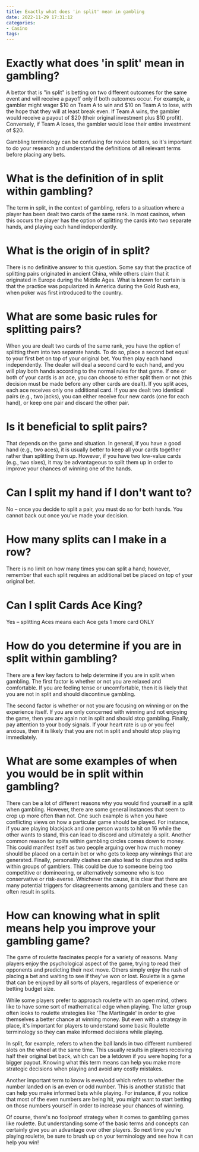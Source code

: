 ```yaml
---
title: Exactly what does 'in split' mean in gambling 
date: 2022-11-29 17:31:12
categories:
- Casino
tags:
---
```



# Exactly what does 'in split' mean in gambling? 

A bettor that is "in split" is betting on two different outcomes for the same event and will receive a payoff only if both outcomes occur. For example, a gambler might wager $10 on Team A to win and $10 on Team A to lose, with the hope that they will at least break even. If Team A wins, the gambler would receive a payout of $20 (their original investment plus $10 profit). Conversely, if Team A loses, the gambler would lose their entire investment of $20. 

Gambling terminology can be confusing for novice bettors, so it's important to do your research and understand the definitions of all relevant terms before placing any bets.

# What is the definition of in split within gambling? 
The term in split, in the context of gambling, refers to a situation where a player has been dealt two cards of the same rank. In most casinos, when this occurs the player has the option of splitting the cards into two separate hands, and playing each hand independently. 

# What is the origin of in split?
There is no definitive answer to this question. Some say that the practice of splitting pairs originated in ancient China, while others claim that it originated in Europe during the Middle Ages. What is known for certain is that the practice was popularized in America during the Gold Rush era, when poker was first introduced to the country. 

# What are some basic rules for splitting pairs?
When you are dealt two cards of the same rank, you have the option of splitting them into two separate hands. To do so, place a second bet equal to your first bet on top of your original bet. You then play each hand independently. The dealer will deal a second card to each hand, and you will play both hands according to the normal rules for that game. If one or both of your cards is an ace, you can choose to either split them or not (this decision must be made before any other cards are dealt). If you split aces, each ace receives only one additional card. If you are dealt two identical pairs (e.g., two jacks), you can either receive four new cards (one for each hand), or keep one pair and discard the other pair. 

# Is it beneficial to split pairs?
That depends on the game and situation. In general, if you have a good hand (e.g., two aces), it is usually better to keep all your cards together rather than splitting them up. However, if you have two low-value cards (e.g., two sixes), it may be advantageous to split them up in order to improve your chances of winning one of the hands. 

# Can I split my hand if I don't want to?
No – once you decide to split a pair, you must do so for both hands. You cannot back out once you’ve made your decision. 

# How many splits can I make in a row?
There is no limit on how many times you can split a hand; however, remember that each split requires an additional bet be placed on top of your original bet. 

# Can I split Cards Ace King?
Yes – splitting Aces means each Ace gets 1 more card ONLY

# How do you determine if you are in split within gambling? 

There are a few key factors to help determine if you are in split when gambling. The first factor is whether or not you are relaxed and comfortable. If you are feeling tense or uncomfortable, then it is likely that you are not in split and should discontinue gambling.

The second factor is whether or not you are focusing on winning or on the experience itself. If you are only concerned with winning and not enjoying the game, then you are again not in split and should stop gambling. Finally, pay attention to your body signals. If your heart rate is up or you feel anxious, then it is likely that you are not in split and should stop playing immediately.

# What are some examples of when you would be in split within gambling? 

There can be a lot of different reasons why you would find yourself in a split when gambling. However, there are some general instances that seem to crop up more often than not. One such example is when you have conflicting views on how a particular game should be played. For instance, if you are playing blackjack and one person wants to hit on 16 while the other wants to stand, this can lead to discord and ultimately a split. Another common reason for splits within gambling circles comes down to money. This could manifest itself as two people arguing over how much money should be placed on a certain bet or who gets to keep any winnings that are generated. Finally, personality clashes can also lead to disputes and splits within groups of gamblers. This could be due to someone being too competitive or domineering, or alternatively someone who is too conservative or risk-averse. Whichever the cause, it is clear that there are many potential triggers for disagreements among gamblers and these can often result in splits.

# How can knowing what in split means help you improve your gambling game?

The game of roulette fascinates people for a variety of reasons. Many players enjoy the psychological aspect of the game, trying to read their opponents and predicting their next move. Others simply enjoy the rush of placing a bet and waiting to see if they've won or lost. Roulette is a game that can be enjoyed by all sorts of players, regardless of experience or betting budget size.

While some players prefer to approach roulette with an open mind, others like to have some sort of mathematical edge when playing. The latter group often looks to roulette strategies like 'The Martingale' in order to give themselves a better chance at winning money. But even with a strategy in place, it's important for players to understand some basic Roulette terminology so they can make informed decisions while playing.

In split, for example, refers to when the ball lands in two different numbered slots on the wheel at the same time. This usually results in players receiving half their original bet back, which can be a letdown if you were hoping for a bigger payout. Knowing what this term means can help you make more strategic decisions when playing and avoid any costly mistakes.

Another important term to know is even/odd which refers to whether the number landed on is an even or odd number. This is another statistic that can help you make informed bets while playing. For instance, if you notice that most of the even numbers are being hit, you might want to start betting on those numbers yourself in order to increase your chances of winning.

Of course, there's no foolproof strategy when it comes to gambling games like roulette. But understanding some of the basic terms and concepts can certainly give you an advantage over other players. So next time you're playing roulette, be sure to brush up on your terminology and see how it can help you win!